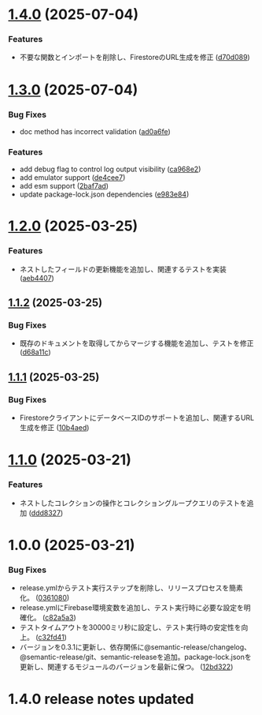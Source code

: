 # [1.4.0](https://github.com/nabettu/firebase-rest-firestore/compare/v1.3.0...v1.4.0) (2025-07-04)


### Features

* 不要な関数とインポートを削除し、FirestoreのURL生成を修正 ([d70d089](https://github.com/nabettu/firebase-rest-firestore/commit/d70d089170c106b88eb1cda17c2dcb2c62a8f4c2))

# [1.3.0](https://github.com/nabettu/firebase-rest-firestore/compare/v1.2.0...v1.3.0) (2025-07-04)


### Bug Fixes

* doc method has incorrect validation ([ad0a6fe](https://github.com/nabettu/firebase-rest-firestore/commit/ad0a6fe5fea416bde431dd75aa887c6cd6f823b6))


### Features

* add debug flag to control log output visibility ([ca968e2](https://github.com/nabettu/firebase-rest-firestore/commit/ca968e250e82ce12d990946f6a7e9c6dc6cea8d7))
* add emulator support ([de4cee7](https://github.com/nabettu/firebase-rest-firestore/commit/de4cee7173c36c4557754acbd4fceb42488a8673))
* add esm support ([2baf7ad](https://github.com/nabettu/firebase-rest-firestore/commit/2baf7ad45335e7828eb1d76b31d836aa1704db91))
* update package-lock.json dependencies ([e983e84](https://github.com/nabettu/firebase-rest-firestore/commit/e983e8466959619f1871155746eacdc4037582e0))

# [1.2.0](https://github.com/nabettu/firebase-rest-firestore/compare/v1.1.2...v1.2.0) (2025-03-25)


### Features

* ネストしたフィールドの更新機能を追加し、関連するテストを実装 ([aeb4407](https://github.com/nabettu/firebase-rest-firestore/commit/aeb4407913fce8e2029329eda694bc6745156ddb))

## [1.1.2](https://github.com/nabettu/firebase-rest-firestore/compare/v1.1.1...v1.1.2) (2025-03-25)


### Bug Fixes

* 既存のドキュメントを取得してからマージする機能を追加し、テストを修正 ([d68a11c](https://github.com/nabettu/firebase-rest-firestore/commit/d68a11c9a515c990124164431cb26ab3d369bb2d))

## [1.1.1](https://github.com/nabettu/firebase-rest-firestore/compare/v1.1.0...v1.1.1) (2025-03-25)


### Bug Fixes

* FirestoreクライアントにデータベースIDのサポートを追加し、関連するURL生成を修正 ([10b4aed](https://github.com/nabettu/firebase-rest-firestore/commit/10b4aedf451f7beff2e3341c583accc1714f9e3c))

# [1.1.0](https://github.com/nabettu/firebase-rest-firestore/compare/v1.0.0...v1.1.0) (2025-03-21)


### Features

* ネストしたコレクションの操作とコレクショングループクエリのテストを追加 ([ddd8327](https://github.com/nabettu/firebase-rest-firestore/commit/ddd8327364fe119d73419742ab2a9c34317bbcfc))

# 1.0.0 (2025-03-21)


### Bug Fixes

* release.ymlからテスト実行ステップを削除し、リリースプロセスを簡素化。 ([0361080](https://github.com/nabettu/firebase-rest-firestore/commit/0361080b401d6276e8bf4ba80cb3d88c6e146282))
* release.ymlにFirebase環境変数を追加し、テスト実行時に必要な設定を明確化。 ([c82a5a3](https://github.com/nabettu/firebase-rest-firestore/commit/c82a5a3fea96cf612531bbabff96f1d8325f55b5))
* テストタイムアウトを30000ミリ秒に設定し、テスト実行時の安定性を向上。 ([c32fd41](https://github.com/nabettu/firebase-rest-firestore/commit/c32fd416124a08d26fb7bd315423cf2364df63dc))
* バージョンを0.3.1に更新し、依存関係に@semantic-release/changelog、@semantic-release/git、semantic-releaseを追加。package-lock.jsonを更新し、関連するモジュールのバージョンを最新に保つ。 ([12bd322](https://github.com/nabettu/firebase-rest-firestore/commit/12bd32296307acf0b98379ee9a1bcfb658fc78d8))
# 1.4.0 release notes updated
